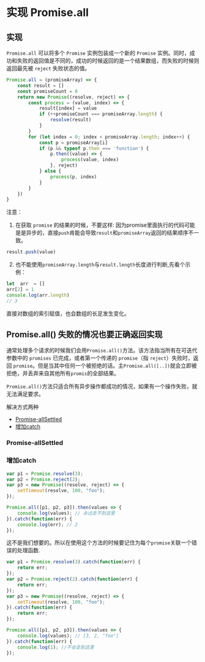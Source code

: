 # 实现 Promise.all

## 实现

`Promise.all` 可以将多个 `Promise` 实例包装成一个新的 `Promise` 实例。同时，成功和失败的返回值是不同的，成功的时候返回的是一个结果数组，而失败的时候则返回最先被 `reject` 失败状态的值。

```js
Promise.all = (promiseArray) => {
    const result = []
    const promiseCount = 0
    return new Promise((resolve, reject) => {
        const process = (value, index) => {
            result[index] = value
            if (++promiseCount === promiseArray.length) {
                resolve(result)
            }
        }
        for (let index = 0; index < promiseArray.length; index++) {
            const p = promiseArray[i]
            if (p && typeof p.then === 'function') {
                p.then((value) => {
                    process(value, index)
                }, reject)
            } else {
                process(p, index)
            }
        }
    })
}
```

注意：

1. 在获取 `promise` 的结果的时候，不要这样:
因为promise里面执行的代码可能是是异步的，直接`push`肯能会导致`result`和`promiseArray`返回的结果顺序不一致。

```js
result.push(value)
```

2. 也不能使用`promiseArray.length`与`result.length`长度进行判断,先看个示例：

```js
let  arr  = []
arr[2] = 1
console.log(arr.length)
// 3
```

直接对数组的索引赋值，也会数组的长足发生变化。

## Promise.all() 失败的情况也要正确返回实现

通常处理多个请求的时候我们会用`Promise.all()`方法。该方法指当所有在可迭代参数中的 `promises` 已完成，或者第一个传递的 `promise`（指 `reject`）失败时，返回 `promise`。但是当其中任何一个被拒绝的话。主`Promise.all([..])`就会立即被拒绝，并丢弃来自其他所有`promis`的全部结果。

`Promise.all()`方法只适合所有异步操作都成功的情况，如果有一个操作失败，就无法满足要求。

解决方式两种

* [Promise-allSettled](https://es6.ruanyifeng.com/#docs/promise#Promise-allSettled)
* [增加catch](https://es6.ruanyifeng.com/#docs/promise#Promise-allSettled)

### Promise-allSettled

### 增加catch

```js
var p1 = Promise.resolve(3);
var p2 = Promise.reject(2);
var p3 = new Promise((resolve, reject) => {
    setTimeout(resolve, 100, "foo");
}); 

Promise.all([p1, p2, p3]).then(values => { 
    console.log(values); // 永远走不到这里
}).catch(function(err) {
    console.log(err); // 2
});
```

这不是我们想要的。所以在使用这个方法的时候要记住为每个`promise`关联一个错误的处理函数.

```js
var p1 = Promise.resolve(3).catch(function(err) {
    return err;
});
var p2 = Promise.reject(2).catch(function(err) {
    return err;
});
var p3 = new Promise((resolve, reject) => {
    setTimeout(resolve, 100, "foo");
}).catch(function(err) {
    return err;
}); 

Promise.all([p1, p2, p3]).then(values => { 
    console.log(values); // [3, 2, "foo"]
}).catch(function(err) {
    console.log(1); //不会走到这里
});
```

